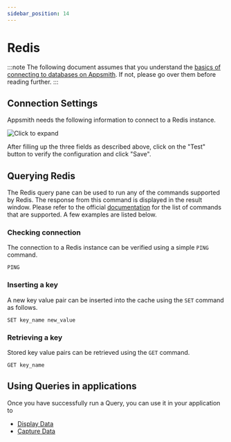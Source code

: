 ```yaml
---
sidebar_position: 14
---
```

# Redis

:::note
The following document assumes that you understand the [basics of connecting to databases on Appsmith](/core-concepts/connecting-to-data-sources/connecting-to-databases.md#connecting-to-a-database). If not, please go over them before reading further.
:::

## Connection Settings

Appsmith needs the following information to connect to a Redis instance.

![Click to expand](/img/redis-datasource-form.png)

After filling up the three fields as described above, click on the "Test" button to verify the configuration and click "Save".

## Querying Redis

The Redis query pane can be used to run any of the commands supported by Redis. The response from this command is displayed in the result window. Please refer to the official [documentation](https://redis.io/commands) for the list of commands that are supported. A few examples are listed below.

### Checking connection

The connection to a Redis instance can be verified using a simple `PING` command.

```
PING
```

### Inserting a key

A new key value pair can be inserted into the cache using the `SET` command as follows.

```
SET key_name new_value
```

### Retrieving a key

Stored key value pairs can be retrieved using the `GET` command.

```
GET key_name
```

## Using Queries in applications

Once you have successfully run a Query, you can use it in your application to

* [Display Data](/core-concepts/data-access-and-binding/displaying-data-read/)
* [Capture Data](/core-concepts/data-access-and-binding/capturing-data-write/)
